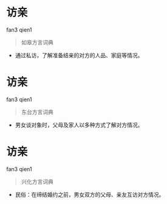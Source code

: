 # 访亲
fan3 qien1
> 如皋方言词典
- 通过私访，了解准备结亲的对方的人品、家庭等情况。

# 访亲
fan3 qien1
> 东台方言词典
- 男女谈对象时，父母及家人以多种方式了解对方情况。

# 访亲
fan3 qien1
> 兴化方言词典
- 民俗：在缔结婚约之前，男女双方的父母、亲友互访对方情况。
